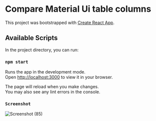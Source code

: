 # Compare Material Ui table columns 

This project was bootstrapped with [Create React App](https://github.com/facebook/create-react-app).

## Available Scripts

In the project directory, you can run:

### `npm start`

Runs the app in the development mode.\
Open [http://localhost:3000](http://localhost:3000) to view it in your browser.

The page will reload when you make changes.\
You may also see any lint errors in the console.

### `Screenshot`
![Screenshot (85)](https://user-images.githubusercontent.com/53506564/190572673-6b6d174d-21f7-4356-8a95-1beedc151a5f.png)

